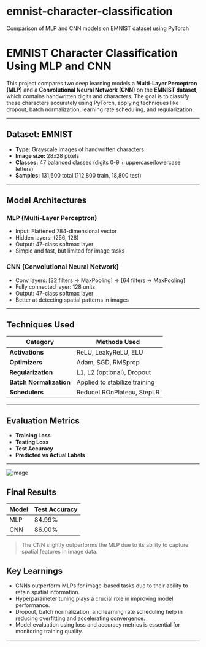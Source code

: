 # emnist-character-classification
Comparison of MLP and CNN models on EMNIST dataset using PyTorch
# EMNIST Character Classification Using MLP and CNN

This project compares two deep learning models a **Multi-Layer Perceptron (MLP)** and a **Convolutional Neural Network (CNN)** on the **EMNIST dataset**, which contains handwritten digits and characters. The goal is to classify these characters accurately using PyTorch, applying techniques like dropout, batch normalization, learning rate scheduling, and regularization.

---

## Dataset: EMNIST

- **Type:** Grayscale images of handwritten characters
- **Image size:** 28x28 pixels
- **Classes:** 47 balanced classes (digits 0-9 + uppercase/lowercase letters)
- **Samples:** 131,600 total (112,800 train, 18,800 test)
  
---

## Model Architectures

### MLP (Multi-Layer Perceptron)
- Input: Flattened 784-dimensional vector
- Hidden layers: (256, 128)
- Output: 47-class softmax layer
- Simple and fast, but limited for image tasks

### CNN (Convolutional Neural Network)
- Conv layers: [32 filters → MaxPooling] → [64 filters → MaxPooling]
- Fully connected layer: 128 units
- Output: 47-class softmax layer
- Better at detecting spatial patterns in images

---

## Techniques Used

| Category            | Methods Used                                   |
|---------------------|------------------------------------------------|
| **Activations**     | ReLU, LeakyReLU, ELU                           |
| **Optimizers**      | Adam, SGD, RMSprop                             |
| **Regularization**  | L1, L2 (optional), Dropout                     |
| **Batch Normalization** | Applied to stabilize training              |
| **Schedulers**      | ReduceLROnPlateau, StepLR                      |

---

## Evaluation Metrics

- **Training Loss**
- **Testing Loss**
- **Test Accuracy**
- **Predicted vs Actual Labels**

---
![image](https://github.com/user-attachments/assets/3269bb5e-b8ed-456d-9d1e-c959f8cbc378)

## Final Results

| Model | Test Accuracy |
|-------|---------------|
| MLP   | 84.99%        |
| CNN   | 86.00%        |

> The CNN slightly outperforms the MLP due to its ability to capture spatial features in image data.

## Key Learnings

- CNNs outperform MLPs for image-based tasks due to their ability to retain spatial information.
- Hyperparameter tuning plays a crucial role in improving model performance.
- Dropout, batch normalization, and learning rate scheduling help in reducing overfitting and accelerating convergence.
- Model evaluation using loss and accuracy metrics is essential for monitoring training quality.

---
